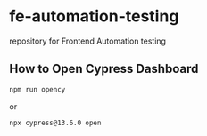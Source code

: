 # fe-automation-testing
repository for Frontend Automation testing


## How to Open Cypress Dashboard
```bash
npm run opency
```
or
```bash
npx cypress@13.6.0 open
```